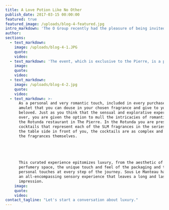 ```yaml
---
title: A Love Potion Like No Other
publish_date: 2017-03-15 00:00:00
featured: true
featured_image: /uploads/blog-4-featured.jpg
intro_markdown: 'The O Group recently had the pleasure of being invited to what can only be described as an intoxicating experience by one of our favorite clients, The Pierre Hotel in Manhattan.​'
author:
sections:
  - text_markdown:
    image: /uploads/blog-4-1.JPG
    quote:
    video:
  - text_markdown: 'The event, which is exclusive to the Pierre, is a pop-up store by contemporary French perfumery Sous Le Manteau. With a fresh approach to fragrance and romantic love, Sous Le Manteau and The Pierre Hotel provide a unique and memorable aromatic journey known as the ‘Essence of Love’. Upon entering the ambient pop-up store you are met with the host and creator of Sous Le Manteau, Olivia Bransbourg who then explains the concept behind the range. Love, desire and the sensory processing of certain notes in the unisex fragrances drive the ‘Essence of Love’ series. Inspired by old French love potions each perfume symbolizes a certain type of lover and certain approach to romantic love. Visitors are matched to a scent by a questionnaire given to you in store, which you can also take on the Sous Le Manteau website here. The full ‘Perfume of Desires’ range has five unique fragrances but you will definitely have one favorite that evokes feelings of desire and sensuality​'
    image:
    quote:
    video:
  - text_markdown:
    image: /uploads/blog-4-2.jpg
    quote:
    video:
  - text_markdown: >-
      As a personal and very romantic touch, included in every purchase is an
      amulet that you can douse in your chosen fragrance and give to your
      beloved. Just as you think that the sensual and explorative experience is
      over, you are given the option to mull the intricacies of romantic love at
      the Rotunda restaurant in The Pierre. In the Rotunda you are presented with
      cocktails that represent each of the SLM fragrances in the series. Made at
      the table side in front of you, the cocktails are as complex and lovely as
      the fragrances themselves.





      This curated experience epitomizes luxury, from the aesthetic of the
      perfumery space, the unique touch and feel of the packaging and the
      personal touches at every step of the journey. Sous Le Manteau has created
      an all-encompassing sensory experience that leaves a long and lasting
      impression.
    image:
    quote:
    video:
contact_tagline: "Let's start a conversation about luxury."
---
```



